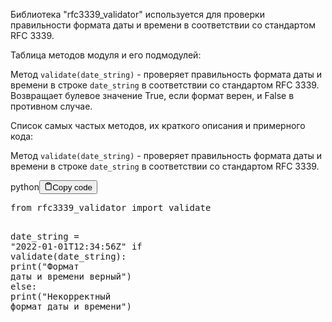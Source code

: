 <p>Библиотека "rfc3339_validator" используется для проверки правильности формата даты и времени в соответствии со стандартом RFC 3339.</p>
<p>Таблица методов модуля и его подмодулей:</p>
<p>Метод <code>validate(date_string)</code> - проверяет правильность формата даты и времени в строке <code>date_string</code> в соответствии со стандартом RFC 3339.
Возвращает булевое значение True, если формат верен, и False в противном случае.</p>
<p>Список самых частых методов, их краткого описания и примерного кода:</p>
<p>Метод <code>validate(date_string)</code> - проверяет правильность формата даты и времени в строке <code>date_string</code> в соответствии со стандартом RFC 3339.</p>
<div class="code-element"><div class="lang-line"><text>python</text><button class="copy-button" onclick="copyCode(this)"><svg stroke="currentColor" fill="none" stroke-width="2" viewBox="0 0 24 24" stroke-linecap="round" stroke-linejoin="round" class="h-4 w-4" height="1em" width="1em" xmlns="http://www.w3.org/2000/svg"><path d="M16 4h2a2 2 0 0 1 2 2v14a2 2 0 0 1-2 2H6a2 2 0 0 1-2-2V6a2 2 0 0 1 2-2h2"></path><rect x="8" y="2" width="8" height="4" rx="1" ry="1"></rect></svg><text>Copy code</text></button></div><div class="code"><div class="highlight"><pre><span></span><span class="kn">from</span> <span class="nn">rfc3339_validator</span> <span class="kn">import</span> <span class="n">validate</span>

<span class="n">date_string</span> <span class="o">=</span> <span class="s2">&quot;2022-01-01T12:34:56Z&quot;</span>
<span class="k">if</span> <span class="n">validate</span><span class="p">(</span><span class="n">date_string</span><span class="p">):</span>
    <span class="nb">print</span><span class="p">(</span><span class="s2">&quot;Формат даты и времени верный&quot;</span><span class="p">)</span>
<span class="k">else</span><span class="p">:</span>
    <span class="nb">print</span><span class="p">(</span><span class="s2">&quot;Некорректный формат даты и времени&quot;</span><span class="p">)</span>
</pre></div></div></div>